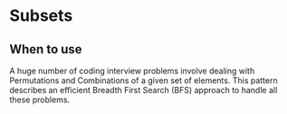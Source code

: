 # Subsets

## When to use

A huge number of coding interview problems involve dealing with Permutations and Combinations of a given set of elements. This pattern describes an efficient Breadth First Search (BFS) approach to handle all these problems.
